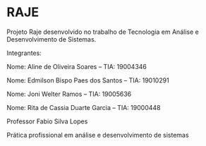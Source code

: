 # RAJE

Projeto Raje desenvolvido no trabalho de Tecnologia em Análise e Desenvolvimento de Sistemas.

Integrantes:

Nome: Aline de Oliveira Soares – TIA: 19004346

Nome: Edmilson Bispo Paes dos Santos – TIA: 19010291

Nome: Joni Welter Ramos – TIA: 19005636

Nome: Rita de Cassia Duarte Garcia – TIA: 19000448


Professor Fabio Silva Lopes

Prática profissional em análise e desenvolvimento de sistemas
